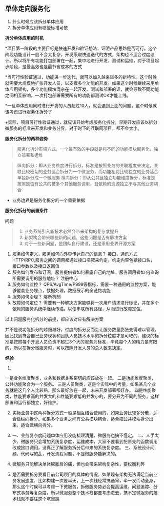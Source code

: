 ## 单体走向服务化

1. 什么时候应该拆分单体应用
2. 拆分单体应用有哪些标准可依


**拆分单体应用的时机**

*项目第一阶段的主要目标是快速开发和验证想法，证明产品思路是否可行。这个阶段功能设计一般不会太复杂，开发采取快速迭代的方式，架构也不适合过度设计。所以将所有功能打包部署在一起，集中地进行开发、测试和运维，对于项目起步阶段，是最高效也是最节省成本的方式

*当可行性验证通过，功能进一步迭代，就可以加入越来越多的新特性。这个时候就需要大规模地扩张开发人员，以支撑多个功能的开发。如果这个时候继续采用单体应用架构，多个功能模块混杂在一起开发、测试和部署的话，就会导致不同功能之间相互影响，一次打包部署需要所有的功能都测试OK才能上线。

*一旦单体应用同时进行开发的人员超过10人，就会遇到上面的问题，这个时候就该考虑进行服务化拆分了

+实际，项目可行性验证通过，就应该开始考虑服务化拆分，早期开发应该以拆分微服务的标准来开发和业务分界，对于时下的互联网项目，都不会太小。

**服务化拆分的两种姿势**
>服务化拆分实施方式，一个最有效的手段就是将不同的功能模块服务化，独立部署和运维

>纵向拆分：即从业务维度进行拆分，标准是按照业务的关联程度来决定，关联比较密切的业务适合拆分为一个微服务，而功能相对比较独立的业务适合单独拆分成一个微服务
>横向拆分：即从公共且独立功能维度拆分，标准是按照是否有公共的被多个其他服务调用，且依赖的资源独立不与其他业务耦合

+ 业务边界是服务化拆分的一个重要依据

**服务化拆分的前置条件**

问题

> 1. 业务系统引入新技术必然会带来架构的复杂度提升
> 2. 新架构会带来哪些新的问题，这些问题是否有解决方案
> 3. 对于一些新问题，是团队自行建设，还是采用业界开源方案

1. 服务如何定义，服务如何向外界传达自己的信息？
	接口，通讯方式 HTTP/RPC,服务之间的调用都通过接口描叙来约定，约定内容包括接口名，接口参数以及接口返回值
2. 服务如何发布和订阅，服务提供者如何暴露自己的地址，服务调用者如       	何查询所需要调用的服务地址？
 	  注册中心
3. 服务如何监控？
	QPS/AvgTime/P999等指标，需要一种通用的监控方案，能够覆盖业务埋点，数据处理，数据展示的全链路功能
4. 服务如何治理？
	熔断机制
5. 故障如何定位？
	 需要有一种解决方案能够将一次用户请求进行标记，并在多个依赖的服务系统中继续传递，以便串联所有路径，从而进行故障定位。

以上问题服务化拆分的前提，都应该对应有解决方案

并不是说功能拆分的越细越好，过度的拆分反而会让服务数量膨胀变得难以管理，因此找到符合自己业务现状和团队人员技术水平的拆分粒度才是可取的。建议的标准是按照每个开发人员负责不超过3个大的服务为标准，毕竟每个人的精力是有限的，所以在拆分微服务时，可以按照开发人员的总人数来决定。


**经验**

1. 
一是业务维度聚类，业务和数据关系密切的应该放在一起。
二是功能维度聚类，公共功能聚合为一个服务。
三是人员聚类，这是个实际中的考量，如果某几个业务就是这几个人比较熟，那么最好放在一起，未来开发部署都好办。
四是性能聚类，性能要求高的并发大的和性能要求低的并发小的，要分开为不同的服务，这样部署和运行都独立，好维护。

2. 实际业务中这两种拆分方式一般是相互结合使用的，如果业务比较多分散，适合做纵向拆分。如果多个业务之间有公共模块耦合，适合把公共模块拆分出来，适合做横向拆分。
3. 一、业务复杂度问题单体应用没能梳理清楚，微服务也搞不懂定。
二、人手太少，微服务只会增加系统复杂度，运维成本，大家不要看到把原先的函数调用改成接口调用，没真正了解服务拆分后带来的系统复杂度。
三、系统设计问题，代码写的乱，开发流程问题，不是微服务能解决的。 
4. 微服务只能解决单体膨胀后的痛，但也会带来架构复杂性，要权衡利弊

5. 是否需要拆分要看目前公司项目的具体的情况，如果现有架构无法满足当前业务发展速度，比如构建一次要半天，上一次线经常搞通宵，牵一发而动全身，那么这个时候可以考虑一下微服务，拆微服务势必会提高运维、问题追踪、分布式事务等复杂度，所以微服务整个技术栈都要考虑进去，搞不定微服务的技术栈就不要往这个坑里跳

